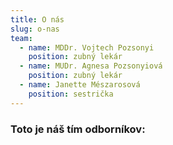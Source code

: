 ```yaml
---
title: O nás
slug: o-nas
team:
  - name: MDDr. Vojtech Pozsonyi
    position: zubný lekár
  - name: MUDr. Agnesa Pozsonyiová
    position: zubný lekár
  - name: Janette Mészarosová
    position: sestrička
---
```

### Toto je náš tím odborníkov:
